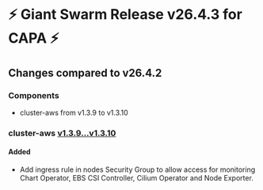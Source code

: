 # :zap: Giant Swarm Release v26.4.3 for CAPA :zap:

## Changes compared to v26.4.2

### Components

- cluster-aws from v1.3.9 to v1.3.10

### cluster-aws [v1.3.9...v1.3.10](https://github.com/giantswarm/cluster-aws/compare/v1.3.9...v1.3.10)

#### Added

- Add ingress rule in nodes Security Group to allow access for monitoring Chart Operator, EBS CSI Controller, Cilium Operator and Node Exporter.

